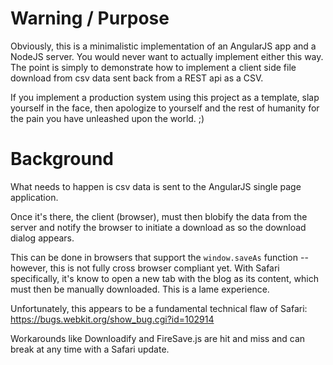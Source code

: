 # Warning / Purpose
Obviously, this is a minimalistic implementation of an AngularJS app and a NodeJS server.
You would never want to actually implement either this way. The point is simply to
demonstrate how to implement a client side file download from csv data sent back from
a REST api as a CSV.

If you implement a production system using this project as a template, slap yourself
in the face, then apologize to yourself and the rest of humanity for the pain you have
unleashed upon the world. ;)

# Background
What needs to happen is csv data is sent to the AngularJS single page application.

Once it's there, the client (browser), must then blobify the data from the server
and notify the browser to initiate a download as so the download dialog appears.

This can be done in browsers that support the `window.saveAs` function -- however,
this is not fully cross browser compliant yet. With Safari specifically, it's
know to open a new tab with the blog as its content, which must then be manually
downloaded. This is a lame experience.

Unfortunately, this appears to be a fundamental technical flaw of Safari: https://bugs.webkit.org/show_bug.cgi?id=102914

Workarounds like Downloadify and FireSave.js are hit and miss and can break at any time
with a Safari update.

